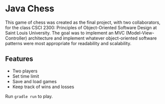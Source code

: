 # Java Chess

This game of chess was created as the final project, with two collaborators, for the class CSCI 2300: Principles of Object-Oriented Software Design at Saint Louis University. The goal was to implement an MVC (Model-View-Controller) architecture and implement whatever object-oriented software patterns were most appropriate for readability and scalability.

## Features

* Two players
* Set time limit
* Save and load games
* Keep track of wins and losses

Run `gradle run` to play.
